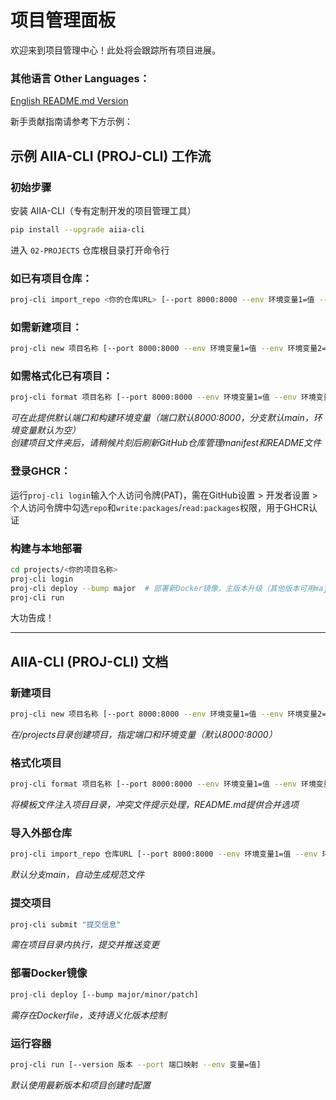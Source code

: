 # 项目管理面板  
欢迎来到项目管理中心！此处将会跟踪所有项目进展。

### 其他语言 Other Languages：
[English README.md Version](https://github.com/SJTU-AIIA/02-PROJECTS/blob/main/locales/EN-US/README.md)

新手贡献指南请参考下方示例：

## 示例 AIIA-CLI (PROJ-CLI) 工作流  
### 初始步骤  
安装 AIIA-CLI（专有定制开发的项目管理工具）  
```bash  
pip install --upgrade aiia-cli  
```  
进入 `02-PROJECTS` 仓库根目录打开命令行  

### 如已有项目仓库：
```bash  
proj-cli import_repo <你的仓库URL> [--port 8000:8000 --env 环境变量1=值 --env 环境变量2=值 --branch 分支]  
```  

### 如需新建项目：
```bash  
proj-cli new 项目名称 [--port 8000:8000 --env 环境变量1=值 --env 环境变量2=值]  
```  

### 如需格式化已有项目：
```bash  
proj-cli format 项目名称 [--port 8000:8000 --env 环境变量1=值 --env 环境变量2=值]  
```  
*可在此提供默认端口和构建环境变量（端口默认8000:8000，分支默认main，环境变量默认为空）*  
*创建项目文件夹后，请稍候片刻后刷新GitHub仓库管理manifest和README文件*  

### 登录GHCR：
运行`proj-cli login`输入个人访问令牌(PAT)，需在GitHub设置 > 开发者设置 > 个人访问令牌中勾选`repo`和`write:packages`/`read:packages`权限，用于GHCR认证  

### 构建与本地部署  
```bash  
cd projects/<你的项目名称>  
proj-cli login  
proj-cli deploy --bump major  # 部署新Docker镜像，主版本升级（其他版本可用major patch参数替代）
proj-cli run  
```  
大功告成！ 

---

## AIIA-CLI (PROJ-CLI) 文档  
### 新建项目  
```bash  
proj-cli new 项目名称 [--port 8000:8000 --env 环境变量1=值 --env 环境变量2=值]  
```  
*在/projects目录创建项目，指定端口和环境变量（默认8000:8000）*  

### 格式化项目  
```bash  
proj-cli format 项目名称 [--port 8000:8000 --env 环境变量1=值 --env 环境变量2=值]  
```  
*将模板文件注入项目目录，冲突文件提示处理，README.md提供合并选项*  

### 导入外部仓库  
```bash  
proj-cli import_repo 仓库URL [--port 8000:8000 --env 环境变量1=值 --env 环境变量2=值 --branch 分支]  
```  
*默认分支main，自动生成规范文件*  

### 提交项目  
```bash  
proj-cli submit "提交信息"  
```  
*需在项目目录内执行，提交并推送变更*  

### 部署Docker镜像  
```bash  
proj-cli deploy [--bump major/minor/patch]  
```  
*需存在Dockerfile，支持语义化版本控制*  

### 运行容器  
```bash  
proj-cli run [--version 版本 --port 端口映射 --env 变量=值]  
```  
*默认使用最新版本和项目创建时配置*  